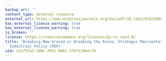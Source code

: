 ```yaml
---
backup_url: ''
content_type: external-resource
external_url: https://www.mitpressjournals.org/doi/pdf/10.1162/016228800560480
has_external_licence_warning: true
has_external_license_warning: true
is_broken: ''
license: https://creativecommons.org/licenses/by-nc-sa/4.0/
title: 'Breaking New Ground or Breaking the Rules: Strategic Reorientation in U.S.
  Industrial Policy (PDF)'
uid: cb1f5fa2-108c-4911-9db2-37b7139bec76
---
```

